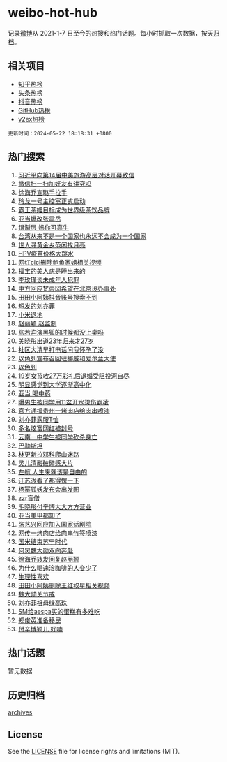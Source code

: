 # weibo-hot-hub

记录[微博](https://www.weibo.com)从 2021-1-7 日至今的热搜和热门话题。每小时抓取一次数据，按天[归档](archives)。

## 相关项目

- [知乎热榜](https://github.com/snaildev/zhihu-hot-hub)
- [头条热榜](https://github.com/snaildev/toutiao-hot-hub)
- [抖音热榜](https://github.com/snaildev/douyin-hot-hub)
- [GitHub热榜](https://github.com/snaildev/github-hot-hub)
- [v2ex热榜](https://github.com/snaildev/v2ex-hot-hub)


`更新时间：2024-05-22 18:18:31 +0800`

## 热门搜索

1. [习近平向第14届中美旅游高层对话开幕致信](https://m.weibo.cn/search?containerid=100103type%3D1%26t%3D10%26q%3D%23%E4%B9%A0%E8%BF%91%E5%B9%B3%E5%90%91%E7%AC%AC14%E5%B1%8A%E4%B8%AD%E7%BE%8E%E6%97%85%E6%B8%B8%E9%AB%98%E5%B1%82%E5%AF%B9%E8%AF%9D%E5%BC%80%E5%B9%95%E8%87%B4%E4%BF%A1%23&stream_entry_id=51&isnewpage=1&extparam=seat%3D1%26dgr%3D0%26cate%3D10103%26q%3D%2523%25E4%25B9%25A0%25E8%25BF%2591%25E5%25B9%25B3%25E5%2590%2591%25E7%25AC%25AC14%25E5%25B1%258A%25E4%25B8%25AD%25E7%25BE%258E%25E6%2597%2585%25E6%25B8%25B8%25E9%25AB%2598%25E5%25B1%2582%25E5%25AF%25B9%25E8%25AF%259D%25E5%25BC%2580%25E5%25B9%2595%25E8%2587%25B4%25E4%25BF%25A1%2523%26pos%3D0%26filter_type%3Drealtimehot%26stream_entry_id%3D51%26c_type%3D51%26display_time%3D1716373110%26pre_seqid%3D171637311052100559203)
1. [微信扫一扫加好友有讲究吗](https://m.weibo.cn/search?containerid=100103type%3D1%26t%3D10%26q%3D%23%E5%BE%AE%E4%BF%A1%E6%89%AB%E4%B8%80%E6%89%AB%E5%8A%A0%E5%A5%BD%E5%8F%8B%E6%9C%89%E8%AE%B2%E7%A9%B6%E5%90%97%23&stream_entry_id=31&isnewpage=1&extparam=seat%3D1%26lcate%3D5001%26realpos%3D1%26cate%3D5001%26pos%3D0%26stream_entry_id%3D31%26flag%3D1%26dgr%3D0%26q%3D%2523%25E5%25BE%25AE%25E4%25BF%25A1%25E6%2589%25AB%25E4%25B8%2580%25E6%2589%25AB%25E5%258A%25A0%25E5%25A5%25BD%25E5%258F%258B%25E6%259C%2589%25E8%25AE%25B2%25E7%25A9%25B6%25E5%2590%2597%2523%26filter_type%3Drealtimehot%26band_rank%3D1%26c_type%3D31%26display_time%3D1716373110%26pre_seqid%3D171637311052100559203)
1. [徐海乔宣璐手拉手](https://m.weibo.cn/search?containerid=100103type%3D1%26t%3D10%26q%3D%E5%BE%90%E6%B5%B7%E4%B9%94%E5%AE%A3%E7%92%90%E6%89%8B%E6%8B%89%E6%89%8B&stream_entry_id=31&isnewpage=1&extparam=seat%3D1%26lcate%3D5001%26realpos%3D2%26cate%3D5001%26pos%3D1%26stream_entry_id%3D31%26flag%3D2%26dgr%3D0%26q%3D%25E5%25BE%2590%25E6%25B5%25B7%25E4%25B9%2594%25E5%25AE%25A3%25E7%2592%2590%25E6%2589%258B%25E6%258B%2589%25E6%2589%258B%26filter_type%3Drealtimehot%26band_rank%3D2%26c_type%3D31%26display_time%3D1716373110%26pre_seqid%3D171637311052100559203)
1. [玲龙一号主控室正式启动](https://m.weibo.cn/search?containerid=100103type%3D1%26t%3D10%26q%3D%23%E7%8E%B2%E9%BE%99%E4%B8%80%E5%8F%B7%E4%B8%BB%E6%8E%A7%E5%AE%A4%E6%AD%A3%E5%BC%8F%E5%90%AF%E5%8A%A8%23&stream_entry_id=31&isnewpage=1&extparam=seat%3D1%26lcate%3D5001%26realpos%3D3%26cate%3D5001%26pos%3D2%26stream_entry_id%3D31%26flag%3D0%26dgr%3D0%26q%3D%2523%25E7%258E%25B2%25E9%25BE%2599%25E4%25B8%2580%25E5%258F%25B7%25E4%25B8%25BB%25E6%258E%25A7%25E5%25AE%25A4%25E6%25AD%25A3%25E5%25BC%258F%25E5%2590%25AF%25E5%258A%25A8%2523%26filter_type%3Drealtimehot%26band_rank%3D3%26c_type%3D31%26display_time%3D1716373110%26pre_seqid%3D171637311052100559203)
1. [霸王茶姬目标成为世界级茶饮品牌](https://m.weibo.cn/search?containerid=100103type%3D1%26t%3D10%26q%3D%23%E9%9C%B8%E7%8E%8B%E8%8C%B6%E5%A7%AC%E7%9B%AE%E6%A0%87%E6%88%90%E4%B8%BA%E4%B8%96%E7%95%8C%E7%BA%A7%E8%8C%B6%E9%A5%AE%E5%93%81%E7%89%8C%23&stream_entry_id=31&isnewpage=1&extparam=seat%3D1%26lcate%3D5001%26cate%3D5001%26pos%3D3%26topic_ad%3D1%26stream_entry_id%3D31%26is_ad_pos%3D1%26dgr%3D0%26q%3D%2523%25E9%259C%25B8%25E7%258E%258B%25E8%258C%25B6%25E5%25A7%25AC%25E7%259B%25AE%25E6%25A0%2587%25E6%2588%2590%25E4%25B8%25BA%25E4%25B8%2596%25E7%2595%258C%25E7%25BA%25A7%25E8%258C%25B6%25E9%25A5%25AE%25E5%2593%2581%25E7%2589%258C%2523%26adid%3D237608%26filter_type%3Drealtimehot%26band_rank%3D4%26c_type%3D31%26display_time%3D1716373110%26pre_seqid%3D171637311052100559203)
1. [亚当爆改张震岳](https://m.weibo.cn/search?containerid=100103type%3D1%26t%3D10%26q%3D%23%E4%BA%9A%E5%BD%93%E7%88%86%E6%94%B9%E5%BC%A0%E9%9C%87%E5%B2%B3%23&stream_entry_id=31&isnewpage=1&extparam=seat%3D1%26lcate%3D5001%26realpos%3D4%26cate%3D5001%26pos%3D4%26stream_entry_id%3D31%26flag%3D2%26dgr%3D0%26q%3D%2523%25E4%25BA%259A%25E5%25BD%2593%25E7%2588%2586%25E6%2594%25B9%25E5%25BC%25A0%25E9%259C%2587%25E5%25B2%25B3%2523%26filter_type%3Drealtimehot%26band_rank%3D4%26c_type%3D31%26display_time%3D1716373110%26pre_seqid%3D171637311052100559203)
1. [银渐层 妈你可真牛](https://m.weibo.cn/search?containerid=100103type%3D1%26t%3D10%26q%3D%E9%93%B6%E6%B8%90%E5%B1%82+%E5%A6%88%E4%BD%A0%E5%8F%AF%E7%9C%9F%E7%89%9B&stream_entry_id=31&isnewpage=1&extparam=seat%3D1%26lcate%3D5001%26realpos%3D5%26cate%3D5001%26pos%3D5%26stream_entry_id%3D31%26flag%3D1%26dgr%3D0%26q%3D%25E9%2593%25B6%25E6%25B8%2590%25E5%25B1%2582%2520%25E5%25A6%2588%25E4%25BD%25A0%25E5%258F%25AF%25E7%259C%259F%25E7%2589%259B%26filter_type%3Drealtimehot%26band_rank%3D5%26c_type%3D31%26display_time%3D1716373110%26pre_seqid%3D171637311052100559203)
1. [台湾从来不是一个国家也永远不会成为一个国家](https://m.weibo.cn/search?containerid=100103type%3D1%26t%3D10%26q%3D%23%E5%8F%B0%E6%B9%BE%E4%BB%8E%E6%9D%A5%E4%B8%8D%E6%98%AF%E4%B8%80%E4%B8%AA%E5%9B%BD%E5%AE%B6%E4%B9%9F%E6%B0%B8%E8%BF%9C%E4%B8%8D%E4%BC%9A%E6%88%90%E4%B8%BA%E4%B8%80%E4%B8%AA%E5%9B%BD%E5%AE%B6%23&stream_entry_id=31&isnewpage=1&extparam=seat%3D1%26lcate%3D5001%26realpos%3D6%26cate%3D5001%26pos%3D6%26stream_entry_id%3D31%26flag%3D0%26dgr%3D0%26q%3D%2523%25E5%258F%25B0%25E6%25B9%25BE%25E4%25BB%258E%25E6%259D%25A5%25E4%25B8%258D%25E6%2598%25AF%25E4%25B8%2580%25E4%25B8%25AA%25E5%259B%25BD%25E5%25AE%25B6%25E4%25B9%259F%25E6%25B0%25B8%25E8%25BF%259C%25E4%25B8%258D%25E4%25BC%259A%25E6%2588%2590%25E4%25B8%25BA%25E4%25B8%2580%25E4%25B8%25AA%25E5%259B%25BD%25E5%25AE%25B6%2523%26filter_type%3Drealtimehot%26band_rank%3D6%26c_type%3D31%26display_time%3D1716373110%26pre_seqid%3D171637311052100559203)
1. [世人寻黄金乡范闲找月亮](https://m.weibo.cn/search?containerid=100103type%3D1%26t%3D10%26q%3D%23%E4%B8%96%E4%BA%BA%E5%AF%BB%E9%BB%84%E9%87%91%E4%B9%A1%E8%8C%83%E9%97%B2%E6%89%BE%E6%9C%88%E4%BA%AE%23&stream_entry_id=31&isnewpage=1&extparam=seat%3D1%26lcate%3D5001%26cate%3D5001%26pos%3D7%26stream_entry_id%3D31%26is_ad_pos%3D1%26dgr%3D0%26q%3D%2523%25E4%25B8%2596%25E4%25BA%25BA%25E5%25AF%25BB%25E9%25BB%2584%25E9%2587%2591%25E4%25B9%25A1%25E8%258C%2583%25E9%2597%25B2%25E6%2589%25BE%25E6%259C%2588%25E4%25BA%25AE%2523%26adid%3D237639%26filter_type%3Drealtimehot%26band_rank%3D7%26c_type%3D31%26display_time%3D1716373110%26pre_seqid%3D171637311052100559203)
1. [HPV疫苗价格大跳水](https://m.weibo.cn/search?containerid=100103type%3D1%26t%3D10%26q%3D%23HPV%E7%96%AB%E8%8B%97%E4%BB%B7%E6%A0%BC%E5%A4%A7%E8%B7%B3%E6%B0%B4%23&stream_entry_id=31&isnewpage=1&extparam=seat%3D1%26lcate%3D5001%26realpos%3D7%26cate%3D5001%26pos%3D8%26stream_entry_id%3D31%26flag%3D2%26dgr%3D0%26q%3D%2523HPV%25E7%2596%25AB%25E8%258B%2597%25E4%25BB%25B7%25E6%25A0%25BC%25E5%25A4%25A7%25E8%25B7%25B3%25E6%25B0%25B4%2523%26filter_type%3Drealtimehot%26band_rank%3D7%26c_type%3D31%26display_time%3D1716373110%26pre_seqid%3D171637311052100559203)
1. [网红cici删除鲍鱼家姐相关视频](https://m.weibo.cn/search?containerid=100103type%3D1%26t%3D10%26q%3D%23%E7%BD%91%E7%BA%A2cici%E5%88%A0%E9%99%A4%E9%B2%8D%E9%B1%BC%E5%AE%B6%E5%A7%90%E7%9B%B8%E5%85%B3%E8%A7%86%E9%A2%91%23&stream_entry_id=31&isnewpage=1&extparam=seat%3D1%26lcate%3D5001%26realpos%3D8%26cate%3D5001%26pos%3D9%26stream_entry_id%3D31%26flag%3D2%26dgr%3D0%26q%3D%2523%25E7%25BD%2591%25E7%25BA%25A2cici%25E5%2588%25A0%25E9%2599%25A4%25E9%25B2%258D%25E9%25B1%25BC%25E5%25AE%25B6%25E5%25A7%2590%25E7%259B%25B8%25E5%2585%25B3%25E8%25A7%2586%25E9%25A2%2591%2523%26filter_type%3Drealtimehot%26band_rank%3D8%26c_type%3D31%26display_time%3D1716373110%26pre_seqid%3D171637311052100559203)
1. [福宝的美人痣是睡出来的](https://m.weibo.cn/search?containerid=100103type%3D1%26t%3D10%26q%3D%23%E7%A6%8F%E5%AE%9D%E7%9A%84%E7%BE%8E%E4%BA%BA%E7%97%A3%E6%98%AF%E7%9D%A1%E5%87%BA%E6%9D%A5%E7%9A%84%23&stream_entry_id=31&isnewpage=1&extparam=seat%3D1%26lcate%3D5001%26realpos%3D9%26cate%3D5001%26pos%3D10%26stream_entry_id%3D31%26flag%3D32768%26dgr%3D0%26q%3D%2523%25E7%25A6%258F%25E5%25AE%259D%25E7%259A%2584%25E7%25BE%258E%25E4%25BA%25BA%25E7%2597%25A3%25E6%2598%25AF%25E7%259D%25A1%25E5%2587%25BA%25E6%259D%25A5%25E7%259A%2584%2523%26filter_type%3Drealtimehot%26band_rank%3D9%26c_type%3D31%26display_time%3D1716373110%26pre_seqid%3D171637311052100559203)
1. [李玫瑾谈未成年人犯罪](https://m.weibo.cn/search?containerid=100103type%3D1%26t%3D10%26q%3D%23%E6%9D%8E%E7%8E%AB%E7%91%BE%E8%B0%88%E6%9C%AA%E6%88%90%E5%B9%B4%E4%BA%BA%E7%8A%AF%E7%BD%AA%23&stream_entry_id=31&isnewpage=1&extparam=seat%3D1%26lcate%3D5001%26realpos%3D10%26cate%3D5001%26pos%3D11%26stream_entry_id%3D31%26flag%3D1%26dgr%3D0%26q%3D%2523%25E6%259D%258E%25E7%258E%25AB%25E7%2591%25BE%25E8%25B0%2588%25E6%259C%25AA%25E6%2588%2590%25E5%25B9%25B4%25E4%25BA%25BA%25E7%258A%25AF%25E7%25BD%25AA%2523%26filter_type%3Drealtimehot%26band_rank%3D10%26c_type%3D31%26display_time%3D1716373110%26pre_seqid%3D171637311052100559203)
1. [中方回应梵蒂冈希望在北京设办事处](https://m.weibo.cn/search?containerid=100103type%3D1%26t%3D10%26q%3D%23%E4%B8%AD%E6%96%B9%E5%9B%9E%E5%BA%94%E6%A2%B5%E8%92%82%E5%86%88%E5%B8%8C%E6%9C%9B%E5%9C%A8%E5%8C%97%E4%BA%AC%E8%AE%BE%E5%8A%9E%E4%BA%8B%E5%A4%84%23&stream_entry_id=31&isnewpage=1&extparam=seat%3D1%26lcate%3D5001%26realpos%3D11%26cate%3D5001%26pos%3D12%26stream_entry_id%3D31%26flag%3D1%26dgr%3D0%26q%3D%2523%25E4%25B8%25AD%25E6%2596%25B9%25E5%259B%259E%25E5%25BA%2594%25E6%25A2%25B5%25E8%2592%2582%25E5%2586%2588%25E5%25B8%258C%25E6%259C%259B%25E5%259C%25A8%25E5%258C%2597%25E4%25BA%25AC%25E8%25AE%25BE%25E5%258A%259E%25E4%25BA%258B%25E5%25A4%2584%2523%26filter_type%3Drealtimehot%26band_rank%3D11%26c_type%3D31%26display_time%3D1716373110%26pre_seqid%3D171637311052100559203)
1. [田田小阿姨抖音账号搜索不到](https://m.weibo.cn/search?containerid=100103type%3D1%26t%3D10%26q%3D%23%E7%94%B0%E7%94%B0%E5%B0%8F%E9%98%BF%E5%A7%A8%E6%8A%96%E9%9F%B3%E8%B4%A6%E5%8F%B7%E6%90%9C%E7%B4%A2%E4%B8%8D%E5%88%B0%23&stream_entry_id=31&isnewpage=1&extparam=seat%3D1%26lcate%3D5001%26realpos%3D12%26cate%3D5001%26pos%3D13%26stream_entry_id%3D31%26flag%3D1%26dgr%3D0%26q%3D%2523%25E7%2594%25B0%25E7%2594%25B0%25E5%25B0%258F%25E9%2598%25BF%25E5%25A7%25A8%25E6%258A%2596%25E9%259F%25B3%25E8%25B4%25A6%25E5%258F%25B7%25E6%2590%259C%25E7%25B4%25A2%25E4%25B8%258D%25E5%2588%25B0%2523%26filter_type%3Drealtimehot%26band_rank%3D12%26c_type%3D31%26display_time%3D1716373110%26pre_seqid%3D171637311052100559203)
1. [短发的刘亦菲](https://m.weibo.cn/search?containerid=100103type%3D1%26t%3D10%26q%3D%23%E7%9F%AD%E5%8F%91%E7%9A%84%E5%88%98%E4%BA%A6%E8%8F%B2%23&stream_entry_id=31&isnewpage=1&extparam=seat%3D1%26lcate%3D5001%26realpos%3D13%26cate%3D5001%26pos%3D14%26stream_entry_id%3D31%26flag%3D0%26dgr%3D0%26q%3D%2523%25E7%259F%25AD%25E5%258F%2591%25E7%259A%2584%25E5%2588%2598%25E4%25BA%25A6%25E8%258F%25B2%2523%26filter_type%3Drealtimehot%26band_rank%3D13%26c_type%3D31%26display_time%3D1716373110%26pre_seqid%3D171637311052100559203)
1. [小米退地](https://m.weibo.cn/search?containerid=100103type%3D1%26t%3D10%26q%3D%23%E5%B0%8F%E7%B1%B3%E9%80%80%E5%9C%B0%23&stream_entry_id=31&isnewpage=1&extparam=seat%3D1%26lcate%3D5001%26realpos%3D14%26cate%3D5001%26pos%3D15%26stream_entry_id%3D31%26flag%3D0%26dgr%3D0%26q%3D%2523%25E5%25B0%258F%25E7%25B1%25B3%25E9%2580%2580%25E5%259C%25B0%2523%26filter_type%3Drealtimehot%26band_rank%3D14%26c_type%3D31%26display_time%3D1716373110%26pre_seqid%3D171637311052100559203)
1. [赵丽颖 赵监制](https://m.weibo.cn/search?containerid=100103type%3D1%26t%3D10%26q%3D%E8%B5%B5%E4%B8%BD%E9%A2%96+%E8%B5%B5%E7%9B%91%E5%88%B6&stream_entry_id=31&isnewpage=1&extparam=seat%3D1%26lcate%3D5001%26realpos%3D15%26cate%3D5001%26pos%3D16%26stream_entry_id%3D31%26flag%3D0%26dgr%3D0%26q%3D%25E8%25B5%25B5%25E4%25B8%25BD%25E9%25A2%2596%2520%25E8%25B5%25B5%25E7%259B%2591%25E5%2588%25B6%26filter_type%3Drealtimehot%26band_rank%3D15%26c_type%3D31%26display_time%3D1716373110%26pre_seqid%3D171637311052100559203)
1. [张若昀演黑狐的时候都没上桌吗](https://m.weibo.cn/search?containerid=100103type%3D1%26t%3D10%26q%3D%23%E5%BC%A0%E8%8B%A5%E6%98%80%E6%BC%94%E9%BB%91%E7%8B%90%E7%9A%84%E6%97%B6%E5%80%99%E9%83%BD%E6%B2%A1%E4%B8%8A%E6%A1%8C%E5%90%97%23&stream_entry_id=31&isnewpage=1&extparam=seat%3D1%26lcate%3D5001%26realpos%3D16%26cate%3D5001%26pos%3D17%26stream_entry_id%3D31%26flag%3D1%26dgr%3D0%26q%3D%2523%25E5%25BC%25A0%25E8%258B%25A5%25E6%2598%2580%25E6%25BC%2594%25E9%25BB%2591%25E7%258B%2590%25E7%259A%2584%25E6%2597%25B6%25E5%2580%2599%25E9%2583%25BD%25E6%25B2%25A1%25E4%25B8%258A%25E6%25A1%258C%25E5%2590%2597%2523%26filter_type%3Drealtimehot%26band_rank%3D16%26c_type%3D31%26display_time%3D1716373110%26pre_seqid%3D171637311052100559203)
1. [关晓彤出道23年归来才27岁](https://m.weibo.cn/search?containerid=100103type%3D1%26t%3D10%26q%3D%23%E5%85%B3%E6%99%93%E5%BD%A4%E5%87%BA%E9%81%9323%E5%B9%B4%E5%BD%92%E6%9D%A5%E6%89%8D27%E5%B2%81%23&stream_entry_id=31&isnewpage=1&extparam=seat%3D1%26lcate%3D5001%26realpos%3D17%26cate%3D5001%26pos%3D18%26stream_entry_id%3D31%26flag%3D1%26dgr%3D0%26q%3D%2523%25E5%2585%25B3%25E6%2599%2593%25E5%25BD%25A4%25E5%2587%25BA%25E9%2581%259323%25E5%25B9%25B4%25E5%25BD%2592%25E6%259D%25A5%25E6%2589%258D27%25E5%25B2%2581%2523%26filter_type%3Drealtimehot%26band_rank%3D17%26c_type%3D31%26display_time%3D1716373110%26pre_seqid%3D171637311052100559203)
1. [社区大清早打电话问我怀孕了没](https://m.weibo.cn/search?containerid=100103type%3D1%26t%3D10%26q%3D%23%E7%A4%BE%E5%8C%BA%E5%A4%A7%E6%B8%85%E6%97%A9%E6%89%93%E7%94%B5%E8%AF%9D%E9%97%AE%E6%88%91%E6%80%80%E5%AD%95%E4%BA%86%E6%B2%A1%23&stream_entry_id=31&isnewpage=1&extparam=seat%3D1%26lcate%3D5001%26realpos%3D18%26cate%3D5001%26pos%3D19%26stream_entry_id%3D31%26flag%3D0%26dgr%3D0%26q%3D%2523%25E7%25A4%25BE%25E5%258C%25BA%25E5%25A4%25A7%25E6%25B8%2585%25E6%2597%25A9%25E6%2589%2593%25E7%2594%25B5%25E8%25AF%259D%25E9%2597%25AE%25E6%2588%2591%25E6%2580%2580%25E5%25AD%2595%25E4%25BA%2586%25E6%25B2%25A1%2523%26filter_type%3Drealtimehot%26band_rank%3D18%26c_type%3D31%26display_time%3D1716373110%26pre_seqid%3D171637311052100559203)
1. [以色列宣布召回驻挪威和爱尔兰大使](https://m.weibo.cn/search?containerid=100103type%3D1%26t%3D10%26q%3D%23%E4%BB%A5%E8%89%B2%E5%88%97%E5%AE%A3%E5%B8%83%E5%8F%AC%E5%9B%9E%E9%A9%BB%E6%8C%AA%E5%A8%81%E5%92%8C%E7%88%B1%E5%B0%94%E5%85%B0%E5%A4%A7%E4%BD%BF%23&stream_entry_id=31&isnewpage=1&extparam=seat%3D1%26lcate%3D5001%26realpos%3D19%26cate%3D5001%26pos%3D20%26stream_entry_id%3D31%26flag%3D0%26dgr%3D0%26q%3D%2523%25E4%25BB%25A5%25E8%2589%25B2%25E5%2588%2597%25E5%25AE%25A3%25E5%25B8%2583%25E5%258F%25AC%25E5%259B%259E%25E9%25A9%25BB%25E6%258C%25AA%25E5%25A8%2581%25E5%2592%258C%25E7%2588%25B1%25E5%25B0%2594%25E5%2585%25B0%25E5%25A4%25A7%25E4%25BD%25BF%2523%26filter_type%3Drealtimehot%26band_rank%3D19%26c_type%3D31%26display_time%3D1716373110%26pre_seqid%3D171637311052100559203)
1. [以色列](https://m.weibo.cn/search?containerid=100103type%3D1%26t%3D10%26q%3D%E4%BB%A5%E8%89%B2%E5%88%97&stream_entry_id=31&isnewpage=1&extparam=seat%3D1%26lcate%3D5001%26realpos%3D20%26cate%3D5001%26pos%3D21%26stream_entry_id%3D31%26flag%3D1%26dgr%3D0%26q%3D%25E4%25BB%25A5%25E8%2589%25B2%25E5%2588%2597%26filter_type%3Drealtimehot%26band_rank%3D20%26c_type%3D31%26display_time%3D1716373110%26pre_seqid%3D171637311052100559203)
1. [19岁女孩收27万彩礼后退婚受阻投河自尽](https://m.weibo.cn/search?containerid=100103type%3D1%26t%3D10%26q%3D%2319%E5%B2%81%E5%A5%B3%E5%AD%A9%E6%94%B627%E4%B8%87%E5%BD%A9%E7%A4%BC%E5%90%8E%E9%80%80%E5%A9%9A%E5%8F%97%E9%98%BB%E6%8A%95%E6%B2%B3%E8%87%AA%E5%B0%BD%23&stream_entry_id=31&isnewpage=1&extparam=seat%3D1%26lcate%3D5001%26realpos%3D21%26cate%3D5001%26pos%3D22%26stream_entry_id%3D31%26flag%3D1%26dgr%3D0%26q%3D%252319%25E5%25B2%2581%25E5%25A5%25B3%25E5%25AD%25A9%25E6%2594%25B627%25E4%25B8%2587%25E5%25BD%25A9%25E7%25A4%25BC%25E5%2590%258E%25E9%2580%2580%25E5%25A9%259A%25E5%258F%2597%25E9%2598%25BB%25E6%258A%2595%25E6%25B2%25B3%25E8%2587%25AA%25E5%25B0%25BD%2523%26filter_type%3Drealtimehot%26band_rank%3D21%26c_type%3D31%26display_time%3D1716373110%26pre_seqid%3D171637311052100559203)
1. [明显感觉到大学逐渐高中化](https://m.weibo.cn/search?containerid=100103type%3D1%26t%3D10%26q%3D%23%E6%98%8E%E6%98%BE%E6%84%9F%E8%A7%89%E5%88%B0%E5%A4%A7%E5%AD%A6%E9%80%90%E6%B8%90%E9%AB%98%E4%B8%AD%E5%8C%96%23&stream_entry_id=31&isnewpage=1&extparam=seat%3D1%26lcate%3D5001%26realpos%3D22%26cate%3D5001%26pos%3D23%26stream_entry_id%3D31%26flag%3D1%26dgr%3D0%26q%3D%2523%25E6%2598%258E%25E6%2598%25BE%25E6%2584%259F%25E8%25A7%2589%25E5%2588%25B0%25E5%25A4%25A7%25E5%25AD%25A6%25E9%2580%2590%25E6%25B8%2590%25E9%25AB%2598%25E4%25B8%25AD%25E5%258C%2596%2523%26filter_type%3Drealtimehot%26band_rank%3D22%26c_type%3D31%26display_time%3D1716373110%26pre_seqid%3D171637311052100559203)
1. [亚当 喝中药](https://m.weibo.cn/search?containerid=100103type%3D1%26t%3D10%26q%3D%E4%BA%9A%E5%BD%93+%E5%96%9D%E4%B8%AD%E8%8D%AF&stream_entry_id=31&isnewpage=1&extparam=seat%3D1%26lcate%3D5001%26realpos%3D23%26cate%3D5001%26pos%3D24%26stream_entry_id%3D31%26flag%3D0%26dgr%3D0%26q%3D%25E4%25BA%259A%25E5%25BD%2593%2520%25E5%2596%259D%25E4%25B8%25AD%25E8%258D%25AF%26filter_type%3Drealtimehot%26band_rank%3D23%26c_type%3D31%26display_time%3D1716373110%26pre_seqid%3D171637311052100559203)
1. [曝男生被同学用11盆开水烫伤霸凌](https://m.weibo.cn/search?containerid=100103type%3D1%26t%3D10%26q%3D%23%E6%9B%9D%E7%94%B7%E7%94%9F%E8%A2%AB%E5%90%8C%E5%AD%A6%E7%94%A811%E7%9B%86%E5%BC%80%E6%B0%B4%E7%83%AB%E4%BC%A4%E9%9C%B8%E5%87%8C%23&stream_entry_id=31&isnewpage=1&extparam=seat%3D1%26lcate%3D5001%26realpos%3D24%26cate%3D5001%26pos%3D25%26stream_entry_id%3D31%26flag%3D2%26dgr%3D0%26q%3D%2523%25E6%259B%259D%25E7%2594%25B7%25E7%2594%259F%25E8%25A2%25AB%25E5%2590%258C%25E5%25AD%25A6%25E7%2594%25A811%25E7%259B%2586%25E5%25BC%2580%25E6%25B0%25B4%25E7%2583%25AB%25E4%25BC%25A4%25E9%259C%25B8%25E5%2587%258C%2523%26filter_type%3Drealtimehot%26band_rank%3D24%26c_type%3D31%26display_time%3D1716373110%26pre_seqid%3D171637311052100559203)
1. [官方通报贵州一烤肉店给肉串喷漆](https://m.weibo.cn/search?containerid=100103type%3D1%26t%3D10%26q%3D%23%E5%AE%98%E6%96%B9%E9%80%9A%E6%8A%A5%E8%B4%B5%E5%B7%9E%E4%B8%80%E7%83%A4%E8%82%89%E5%BA%97%E7%BB%99%E8%82%89%E4%B8%B2%E5%96%B7%E6%BC%86%23&stream_entry_id=31&isnewpage=1&extparam=seat%3D1%26lcate%3D5001%26realpos%3D25%26cate%3D5001%26pos%3D26%26stream_entry_id%3D31%26flag%3D1%26dgr%3D0%26q%3D%2523%25E5%25AE%2598%25E6%2596%25B9%25E9%2580%259A%25E6%258A%25A5%25E8%25B4%25B5%25E5%25B7%259E%25E4%25B8%2580%25E7%2583%25A4%25E8%2582%2589%25E5%25BA%2597%25E7%25BB%2599%25E8%2582%2589%25E4%25B8%25B2%25E5%2596%25B7%25E6%25BC%2586%2523%26filter_type%3Drealtimehot%26band_rank%3D25%26c_type%3D31%26display_time%3D1716373110%26pre_seqid%3D171637311052100559203)
1. [刘亦菲露腰T恤](https://m.weibo.cn/search?containerid=100103type%3D1%26t%3D10%26q%3D%23%E5%88%98%E4%BA%A6%E8%8F%B2%E9%9C%B2%E8%85%B0T%E6%81%A4%23&stream_entry_id=31&isnewpage=1&extparam=seat%3D1%26lcate%3D5001%26realpos%3D26%26cate%3D5001%26pos%3D27%26stream_entry_id%3D31%26flag%3D1%26dgr%3D0%26q%3D%2523%25E5%2588%2598%25E4%25BA%25A6%25E8%258F%25B2%25E9%259C%25B2%25E8%2585%25B0T%25E6%2581%25A4%2523%26filter_type%3Drealtimehot%26band_rank%3D26%26c_type%3D31%26display_time%3D1716373110%26pre_seqid%3D171637311052100559203)
1. [多名炫富网红被封号](https://m.weibo.cn/search?containerid=100103type%3D1%26t%3D10%26q%3D%23%E5%A4%9A%E5%90%8D%E7%82%AB%E5%AF%8C%E7%BD%91%E7%BA%A2%E8%A2%AB%E5%B0%81%E5%8F%B7%23&stream_entry_id=31&isnewpage=1&extparam=seat%3D1%26lcate%3D5001%26realpos%3D27%26cate%3D5001%26pos%3D28%26stream_entry_id%3D31%26flag%3D0%26dgr%3D0%26q%3D%2523%25E5%25A4%259A%25E5%2590%258D%25E7%2582%25AB%25E5%25AF%258C%25E7%25BD%2591%25E7%25BA%25A2%25E8%25A2%25AB%25E5%25B0%2581%25E5%258F%25B7%2523%26filter_type%3Drealtimehot%26band_rank%3D27%26c_type%3D31%26display_time%3D1716373110%26pre_seqid%3D171637311052100559203)
1. [云南一中学生被同学砍杀身亡](https://m.weibo.cn/search?containerid=100103type%3D1%26t%3D10%26q%3D%23%E4%BA%91%E5%8D%97%E4%B8%80%E4%B8%AD%E5%AD%A6%E7%94%9F%E8%A2%AB%E5%90%8C%E5%AD%A6%E7%A0%8D%E6%9D%80%E8%BA%AB%E4%BA%A1%23&stream_entry_id=31&isnewpage=1&extparam=seat%3D1%26lcate%3D5001%26realpos%3D28%26cate%3D5001%26pos%3D29%26stream_entry_id%3D31%26flag%3D0%26dgr%3D0%26q%3D%2523%25E4%25BA%2591%25E5%258D%2597%25E4%25B8%2580%25E4%25B8%25AD%25E5%25AD%25A6%25E7%2594%259F%25E8%25A2%25AB%25E5%2590%258C%25E5%25AD%25A6%25E7%25A0%258D%25E6%259D%2580%25E8%25BA%25AB%25E4%25BA%25A1%2523%26filter_type%3Drealtimehot%26band_rank%3D28%26c_type%3D31%26display_time%3D1716373110%26pre_seqid%3D171637311052100559203)
1. [巴勒斯坦](https://m.weibo.cn/search?containerid=100103type%3D1%26t%3D10%26q%3D%E5%B7%B4%E5%8B%92%E6%96%AF%E5%9D%A6&stream_entry_id=31&isnewpage=1&extparam=seat%3D1%26lcate%3D5001%26realpos%3D29%26cate%3D5001%26pos%3D30%26stream_entry_id%3D31%26flag%3D0%26dgr%3D0%26q%3D%25E5%25B7%25B4%25E5%258B%2592%25E6%2596%25AF%25E5%259D%25A6%26filter_type%3Drealtimehot%26band_rank%3D29%26c_type%3D31%26display_time%3D1716373110%26pre_seqid%3D171637311052100559203)
1. [林更新拉邓科爬山迷路](https://m.weibo.cn/search?containerid=100103type%3D1%26t%3D10%26q%3D%23%E6%9E%97%E6%9B%B4%E6%96%B0%E6%8B%89%E9%82%93%E7%A7%91%E7%88%AC%E5%B1%B1%E8%BF%B7%E8%B7%AF%23&stream_entry_id=31&isnewpage=1&extparam=seat%3D1%26lcate%3D5001%26realpos%3D30%26cate%3D5001%26pos%3D31%26stream_entry_id%3D31%26flag%3D1%26dgr%3D0%26q%3D%2523%25E6%259E%2597%25E6%259B%25B4%25E6%2596%25B0%25E6%258B%2589%25E9%2582%2593%25E7%25A7%2591%25E7%2588%25AC%25E5%25B1%25B1%25E8%25BF%25B7%25E8%25B7%25AF%2523%26filter_type%3Drealtimehot%26band_rank%3D30%26c_type%3D31%26display_time%3D1716373110%26pre_seqid%3D171637311052100559203)
1. [灵儿清融破碎感大片](https://m.weibo.cn/search?containerid=100103type%3D1%26t%3D10%26q%3D%23%E7%81%B5%E5%84%BF%E6%B8%85%E8%9E%8D%E7%A0%B4%E7%A2%8E%E6%84%9F%E5%A4%A7%E7%89%87%23&stream_entry_id=31&isnewpage=1&extparam=seat%3D1%26lcate%3D5001%26realpos%3D31%26cate%3D5001%26pos%3D32%26stream_entry_id%3D31%26flag%3D1%26dgr%3D0%26q%3D%2523%25E7%2581%25B5%25E5%2584%25BF%25E6%25B8%2585%25E8%259E%258D%25E7%25A0%25B4%25E7%25A2%258E%25E6%2584%259F%25E5%25A4%25A7%25E7%2589%2587%2523%26filter_type%3Drealtimehot%26band_rank%3D31%26c_type%3D31%26display_time%3D1716373110%26pre_seqid%3D171637311052100559203)
1. [左航 人生来就该是自由的](https://m.weibo.cn/search?containerid=100103type%3D1%26t%3D10%26q%3D%E5%B7%A6%E8%88%AA+%E4%BA%BA%E7%94%9F%E6%9D%A5%E5%B0%B1%E8%AF%A5%E6%98%AF%E8%87%AA%E7%94%B1%E7%9A%84&stream_entry_id=31&isnewpage=1&extparam=seat%3D1%26lcate%3D5001%26realpos%3D32%26cate%3D5001%26pos%3D33%26stream_entry_id%3D31%26flag%3D1%26dgr%3D0%26q%3D%25E5%25B7%25A6%25E8%2588%25AA%2520%25E4%25BA%25BA%25E7%2594%259F%25E6%259D%25A5%25E5%25B0%25B1%25E8%25AF%25A5%25E6%2598%25AF%25E8%2587%25AA%25E7%2594%25B1%25E7%259A%2584%26filter_type%3Drealtimehot%26band_rank%3D32%26c_type%3D31%26display_time%3D1716373110%26pre_seqid%3D171637311052100559203)
1. [汪苏泷看了都得愣一下](https://m.weibo.cn/search?containerid=100103type%3D1%26t%3D10%26q%3D%23%E6%B1%AA%E8%8B%8F%E6%B3%B7%E7%9C%8B%E4%BA%86%E9%83%BD%E5%BE%97%E6%84%A3%E4%B8%80%E4%B8%8B%23&stream_entry_id=31&isnewpage=1&extparam=seat%3D1%26lcate%3D5001%26realpos%3D33%26cate%3D5001%26pos%3D34%26stream_entry_id%3D31%26flag%3D1%26dgr%3D0%26q%3D%2523%25E6%25B1%25AA%25E8%258B%258F%25E6%25B3%25B7%25E7%259C%258B%25E4%25BA%2586%25E9%2583%25BD%25E5%25BE%2597%25E6%2584%25A3%25E4%25B8%2580%25E4%25B8%258B%2523%26filter_type%3Drealtimehot%26band_rank%3D33%26c_type%3D31%26display_time%3D1716373110%26pre_seqid%3D171637311052100559203)
1. [杨幂狐妖发布会出发图](https://m.weibo.cn/search?containerid=100103type%3D1%26t%3D10%26q%3D%23%E6%9D%A8%E5%B9%82%E7%8B%90%E5%A6%96%E5%8F%91%E5%B8%83%E4%BC%9A%E5%87%BA%E5%8F%91%E5%9B%BE%23&stream_entry_id=31&isnewpage=1&extparam=seat%3D1%26lcate%3D5001%26realpos%3D34%26cate%3D5001%26pos%3D35%26stream_entry_id%3D31%26flag%3D1%26dgr%3D0%26q%3D%2523%25E6%259D%25A8%25E5%25B9%2582%25E7%258B%2590%25E5%25A6%2596%25E5%258F%2591%25E5%25B8%2583%25E4%25BC%259A%25E5%2587%25BA%25E5%258F%2591%25E5%259B%25BE%2523%26filter_type%3Drealtimehot%26band_rank%3D34%26c_type%3D31%26display_time%3D1716373110%26pre_seqid%3D171637311052100559203)
1. [zzr盲僧](https://m.weibo.cn/search?containerid=100103type%3D1%26t%3D10%26q%3D%23zzr%E7%9B%B2%E5%83%A7%23&stream_entry_id=31&isnewpage=1&extparam=seat%3D1%26lcate%3D5001%26realpos%3D35%26cate%3D5001%26pos%3D36%26stream_entry_id%3D31%26flag%3D1%26dgr%3D0%26q%3D%2523zzr%25E7%259B%25B2%25E5%2583%25A7%2523%26filter_type%3Drealtimehot%26band_rank%3D35%26c_type%3D31%26display_time%3D1716373110%26pre_seqid%3D171637311052100559203)
1. [毛晓彤付辛博大大方方营业](https://m.weibo.cn/search?containerid=100103type%3D1%26t%3D10%26q%3D%23%E6%AF%9B%E6%99%93%E5%BD%A4%E4%BB%98%E8%BE%9B%E5%8D%9A%E5%A4%A7%E5%A4%A7%E6%96%B9%E6%96%B9%E8%90%A5%E4%B8%9A%23&stream_entry_id=31&isnewpage=1&extparam=seat%3D1%26lcate%3D5001%26realpos%3D36%26cate%3D5001%26pos%3D37%26stream_entry_id%3D31%26flag%3D0%26dgr%3D0%26q%3D%2523%25E6%25AF%259B%25E6%2599%2593%25E5%25BD%25A4%25E4%25BB%2598%25E8%25BE%259B%25E5%258D%259A%25E5%25A4%25A7%25E5%25A4%25A7%25E6%2596%25B9%25E6%2596%25B9%25E8%2590%25A5%25E4%25B8%259A%2523%26filter_type%3Drealtimehot%26band_rank%3D36%26c_type%3D31%26display_time%3D1716373110%26pre_seqid%3D171637311052100559203)
1. [亚当美甲都卸了](https://m.weibo.cn/search?containerid=100103type%3D1%26t%3D10%26q%3D%23%E4%BA%9A%E5%BD%93%E7%BE%8E%E7%94%B2%E9%83%BD%E5%8D%B8%E4%BA%86%23&stream_entry_id=31&isnewpage=1&extparam=seat%3D1%26lcate%3D5001%26realpos%3D37%26cate%3D5001%26pos%3D38%26stream_entry_id%3D31%26flag%3D0%26dgr%3D0%26q%3D%2523%25E4%25BA%259A%25E5%25BD%2593%25E7%25BE%258E%25E7%2594%25B2%25E9%2583%25BD%25E5%258D%25B8%25E4%25BA%2586%2523%26filter_type%3Drealtimehot%26band_rank%3D37%26c_type%3D31%26display_time%3D1716373110%26pre_seqid%3D171637311052100559203)
1. [张艺兴回应加入国家话剧院](https://m.weibo.cn/search?containerid=100103type%3D1%26t%3D10%26q%3D%23%E5%BC%A0%E8%89%BA%E5%85%B4%E5%9B%9E%E5%BA%94%E5%8A%A0%E5%85%A5%E5%9B%BD%E5%AE%B6%E8%AF%9D%E5%89%A7%E9%99%A2%23&stream_entry_id=31&isnewpage=1&extparam=seat%3D1%26lcate%3D5001%26realpos%3D38%26cate%3D5001%26pos%3D39%26stream_entry_id%3D31%26flag%3D0%26dgr%3D0%26q%3D%2523%25E5%25BC%25A0%25E8%2589%25BA%25E5%2585%25B4%25E5%259B%259E%25E5%25BA%2594%25E5%258A%25A0%25E5%2585%25A5%25E5%259B%25BD%25E5%25AE%25B6%25E8%25AF%259D%25E5%2589%25A7%25E9%2599%25A2%2523%26filter_type%3Drealtimehot%26band_rank%3D38%26c_type%3D31%26display_time%3D1716373110%26pre_seqid%3D171637311052100559203)
1. [网传一烤肉店给肉串竹签喷漆](https://m.weibo.cn/search?containerid=100103type%3D1%26t%3D10%26q%3D%23%E7%BD%91%E4%BC%A0%E4%B8%80%E7%83%A4%E8%82%89%E5%BA%97%E7%BB%99%E8%82%89%E4%B8%B2%E7%AB%B9%E7%AD%BE%E5%96%B7%E6%BC%86%23&stream_entry_id=31&isnewpage=1&extparam=seat%3D1%26lcate%3D5001%26realpos%3D39%26cate%3D5001%26pos%3D40%26stream_entry_id%3D31%26flag%3D1%26dgr%3D0%26q%3D%2523%25E7%25BD%2591%25E4%25BC%25A0%25E4%25B8%2580%25E7%2583%25A4%25E8%2582%2589%25E5%25BA%2597%25E7%25BB%2599%25E8%2582%2589%25E4%25B8%25B2%25E7%25AB%25B9%25E7%25AD%25BE%25E5%2596%25B7%25E6%25BC%2586%2523%26filter_type%3Drealtimehot%26band_rank%3D39%26c_type%3D31%26display_time%3D1716373110%26pre_seqid%3D171637311052100559203)
1. [国米结束苏宁时代](https://m.weibo.cn/search?containerid=100103type%3D1%26t%3D10%26q%3D%23%E5%9B%BD%E7%B1%B3%E7%BB%93%E6%9D%9F%E8%8B%8F%E5%AE%81%E6%97%B6%E4%BB%A3%23&stream_entry_id=31&isnewpage=1&extparam=seat%3D1%26lcate%3D5001%26realpos%3D40%26cate%3D5001%26pos%3D41%26stream_entry_id%3D31%26flag%3D1%26dgr%3D0%26q%3D%2523%25E5%259B%25BD%25E7%25B1%25B3%25E7%25BB%2593%25E6%259D%259F%25E8%258B%258F%25E5%25AE%2581%25E6%2597%25B6%25E4%25BB%25A3%2523%26filter_type%3Drealtimehot%26band_rank%3D40%26c_type%3D31%26display_time%3D1716373110%26pre_seqid%3D171637311052100559203)
1. [何炅魏大勋双向奔赴](https://m.weibo.cn/search?containerid=100103type%3D1%26t%3D10%26q%3D%23%E4%BD%95%E7%82%85%E9%AD%8F%E5%A4%A7%E5%8B%8B%E5%8F%8C%E5%90%91%E5%A5%94%E8%B5%B4%23&stream_entry_id=31&isnewpage=1&extparam=seat%3D1%26lcate%3D5001%26realpos%3D41%26cate%3D5001%26pos%3D42%26stream_entry_id%3D31%26flag%3D1%26dgr%3D0%26q%3D%2523%25E4%25BD%2595%25E7%2582%2585%25E9%25AD%258F%25E5%25A4%25A7%25E5%258B%258B%25E5%258F%258C%25E5%2590%2591%25E5%25A5%2594%25E8%25B5%25B4%2523%26filter_type%3Drealtimehot%26band_rank%3D41%26c_type%3D31%26display_time%3D1716373110%26pre_seqid%3D171637311052100559203)
1. [徐海乔转发回复赵丽颖](https://m.weibo.cn/search?containerid=100103type%3D1%26t%3D10%26q%3D%23%E5%BE%90%E6%B5%B7%E4%B9%94%E8%BD%AC%E5%8F%91%E5%9B%9E%E5%A4%8D%E8%B5%B5%E4%B8%BD%E9%A2%96%23&stream_entry_id=31&isnewpage=1&extparam=seat%3D1%26lcate%3D5001%26realpos%3D42%26cate%3D5001%26pos%3D43%26stream_entry_id%3D31%26flag%3D0%26dgr%3D0%26q%3D%2523%25E5%25BE%2590%25E6%25B5%25B7%25E4%25B9%2594%25E8%25BD%25AC%25E5%258F%2591%25E5%259B%259E%25E5%25A4%258D%25E8%25B5%25B5%25E4%25B8%25BD%25E9%25A2%2596%2523%26filter_type%3Drealtimehot%26band_rank%3D42%26c_type%3D31%26display_time%3D1716373110%26pre_seqid%3D171637311052100559203)
1. [为什么喝速溶咖啡的人变少了](https://m.weibo.cn/search?containerid=100103type%3D1%26t%3D10%26q%3D%23%E4%B8%BA%E4%BB%80%E4%B9%88%E5%96%9D%E9%80%9F%E6%BA%B6%E5%92%96%E5%95%A1%E7%9A%84%E4%BA%BA%E5%8F%98%E5%B0%91%E4%BA%86%23&stream_entry_id=31&isnewpage=1&extparam=seat%3D1%26lcate%3D5001%26realpos%3D43%26cate%3D5001%26pos%3D44%26stream_entry_id%3D31%26flag%3D0%26dgr%3D0%26q%3D%2523%25E4%25B8%25BA%25E4%25BB%2580%25E4%25B9%2588%25E5%2596%259D%25E9%2580%259F%25E6%25BA%25B6%25E5%2592%2596%25E5%2595%25A1%25E7%259A%2584%25E4%25BA%25BA%25E5%258F%2598%25E5%25B0%2591%25E4%25BA%2586%2523%26filter_type%3Drealtimehot%26band_rank%3D43%26c_type%3D31%26display_time%3D1716373110%26pre_seqid%3D171637311052100559203)
1. [生理性喜欢](https://m.weibo.cn/search?containerid=100103type%3D1%26t%3D10%26q%3D%E7%94%9F%E7%90%86%E6%80%A7%E5%96%9C%E6%AC%A2&stream_entry_id=31&isnewpage=1&extparam=seat%3D1%26lcate%3D5001%26realpos%3D44%26cate%3D5001%26pos%3D45%26stream_entry_id%3D31%26flag%3D0%26dgr%3D0%26q%3D%25E7%2594%259F%25E7%2590%2586%25E6%2580%25A7%25E5%2596%259C%25E6%25AC%25A2%26filter_type%3Drealtimehot%26band_rank%3D44%26c_type%3D31%26display_time%3D1716373110%26pre_seqid%3D171637311052100559203)
1. [田田小阿姨删除王红权星相关视频](https://m.weibo.cn/search?containerid=100103type%3D1%26t%3D10%26q%3D%23%E7%94%B0%E7%94%B0%E5%B0%8F%E9%98%BF%E5%A7%A8%E5%88%A0%E9%99%A4%E7%8E%8B%E7%BA%A2%E6%9D%83%E6%98%9F%E7%9B%B8%E5%85%B3%E8%A7%86%E9%A2%91%23&stream_entry_id=31&isnewpage=1&extparam=seat%3D1%26lcate%3D5001%26realpos%3D45%26cate%3D5001%26pos%3D46%26stream_entry_id%3D31%26flag%3D0%26dgr%3D0%26q%3D%2523%25E7%2594%25B0%25E7%2594%25B0%25E5%25B0%258F%25E9%2598%25BF%25E5%25A7%25A8%25E5%2588%25A0%25E9%2599%25A4%25E7%258E%258B%25E7%25BA%25A2%25E6%259D%2583%25E6%2598%259F%25E7%259B%25B8%25E5%2585%25B3%25E8%25A7%2586%25E9%25A2%2591%2523%26filter_type%3Drealtimehot%26band_rank%3D45%26c_type%3D31%26display_time%3D1716373110%26pre_seqid%3D171637311052100559203)
1. [魏大勋关节戒](https://m.weibo.cn/search?containerid=100103type%3D1%26t%3D10%26q%3D%23%E9%AD%8F%E5%A4%A7%E5%8B%8B%E5%85%B3%E8%8A%82%E6%88%92%23&stream_entry_id=31&isnewpage=1&extparam=seat%3D1%26lcate%3D5001%26realpos%3D46%26cate%3D5001%26pos%3D47%26stream_entry_id%3D31%26flag%3D1%26dgr%3D0%26q%3D%2523%25E9%25AD%258F%25E5%25A4%25A7%25E5%258B%258B%25E5%2585%25B3%25E8%258A%2582%25E6%2588%2592%2523%26filter_type%3Drealtimehot%26band_rank%3D46%26c_type%3D31%26display_time%3D1716373110%26pre_seqid%3D171637311052100559203)
1. [刘亦菲祖母绿高珠](https://m.weibo.cn/search?containerid=100103type%3D1%26t%3D10%26q%3D%23%E5%88%98%E4%BA%A6%E8%8F%B2%E7%A5%96%E6%AF%8D%E7%BB%BF%E9%AB%98%E7%8F%A0%23&stream_entry_id=31&isnewpage=1&extparam=seat%3D1%26lcate%3D5001%26realpos%3D47%26cate%3D5001%26pos%3D48%26stream_entry_id%3D31%26flag%3D0%26dgr%3D0%26q%3D%2523%25E5%2588%2598%25E4%25BA%25A6%25E8%258F%25B2%25E7%25A5%2596%25E6%25AF%258D%25E7%25BB%25BF%25E9%25AB%2598%25E7%258F%25A0%2523%26filter_type%3Drealtimehot%26band_rank%3D47%26c_type%3D31%26display_time%3D1716373110%26pre_seqid%3D171637311052100559203)
1. [SM给aespa买的蛋糕有多难吃](https://m.weibo.cn/search?containerid=100103type%3D1%26t%3D10%26q%3DSM%E7%BB%99aespa%E4%B9%B0%E7%9A%84%E8%9B%8B%E7%B3%95%E6%9C%89%E5%A4%9A%E9%9A%BE%E5%90%83&stream_entry_id=31&isnewpage=1&extparam=seat%3D1%26lcate%3D5001%26realpos%3D48%26cate%3D5001%26pos%3D49%26stream_entry_id%3D31%26flag%3D0%26dgr%3D0%26q%3DSM%25E7%25BB%2599aespa%25E4%25B9%25B0%25E7%259A%2584%25E8%259B%258B%25E7%25B3%2595%25E6%259C%2589%25E5%25A4%259A%25E9%259A%25BE%25E5%2590%2583%26filter_type%3Drealtimehot%26band_rank%3D48%26c_type%3D31%26display_time%3D1716373110%26pre_seqid%3D171637311052100559203)
1. [郑俊英准备移民](https://m.weibo.cn/search?containerid=100103type%3D1%26t%3D10%26q%3D%23%E9%83%91%E4%BF%8A%E8%8B%B1%E5%87%86%E5%A4%87%E7%A7%BB%E6%B0%91%23&stream_entry_id=31&isnewpage=1&extparam=seat%3D1%26lcate%3D5001%26realpos%3D49%26cate%3D5001%26pos%3D50%26stream_entry_id%3D31%26flag%3D0%26dgr%3D0%26q%3D%2523%25E9%2583%2591%25E4%25BF%258A%25E8%258B%25B1%25E5%2587%2586%25E5%25A4%2587%25E7%25A7%25BB%25E6%25B0%2591%2523%26filter_type%3Drealtimehot%26band_rank%3D49%26c_type%3D31%26display_time%3D1716373110%26pre_seqid%3D171637311052100559203)
1. [付辛博颖儿 好嗑](https://m.weibo.cn/search?containerid=100103type%3D1%26t%3D10%26q%3D%E4%BB%98%E8%BE%9B%E5%8D%9A%E9%A2%96%E5%84%BF+%E5%A5%BD%E5%97%91&stream_entry_id=31&isnewpage=1&extparam=seat%3D1%26lcate%3D5001%26realpos%3D50%26cate%3D5001%26pos%3D51%26stream_entry_id%3D31%26flag%3D0%26dgr%3D0%26q%3D%25E4%25BB%2598%25E8%25BE%259B%25E5%258D%259A%25E9%25A2%2596%25E5%2584%25BF%2520%25E5%25A5%25BD%25E5%2597%2591%26filter_type%3Drealtimehot%26band_rank%3D50%26c_type%3D31%26display_time%3D1716373110%26pre_seqid%3D171637311052100559203)

## 热门话题

暂无数据

## 历史归档

[archives](archives)

## License

See the [LICENSE](LICENSE) file for license rights and limitations (MIT).
